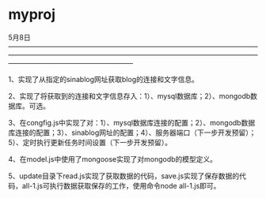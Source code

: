 # myproj

5月8日——————————————————————————————————————————————————————————————————————————————————————————

1、实现了从指定的sinablog网址获取blog的连接和文字信息。

2、实现了将获取到的连接和文字信息存入：1）、mysql数据库；2）、mongodb数据库。可选。

3、在congfig.js中实现了对：1）、mysql数据库连接的配置；2）、mongodb数据库连接的配置；3）、sinablog网址的配置；4）、服务器端口（下一步开发预留）；5）、定时执行更新任务时间设置（下一步开发预留）。

4、在model.js中使用了mongoose实现了对mongodb的模型定义。

5、update目录下read.js实现了获取数据的代码，save.js实现了保存数据的代码，all-1.js可执行数据获取保存的工作，使用命令node all-1.js即可。
